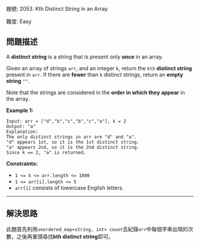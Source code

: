 題號: 2053. Kth Distinct String in an Array

難度: Easy

## 問題描述

A **distinct string** is a string that is present only **once** in an array.

Given an array of strings `arr`, and an integer `k`, return the `kth` **distinct string** present in `arr`. If there are **fewer** than `k` distinct strings, return an **empty string** `""`.

Note that the strings are considered in the **order in which they appear** in the array.

**Example 1:**
```
Input: arr = ["d","b","c","b","c","a"], k = 2
Output: "a"
Explanation:
The only distinct strings in arr are "d" and "a".
"d" appears 1st, so it is the 1st distinct string.
"a" appears 2nd, so it is the 2nd distinct string.
Since k == 2, "a" is returned. 
```


**Constraints:**

- `1 <= k <= arr.length <= 1000`
- `1 <= arr[i].length <= 5`
- `arr[i]` consists of lowercase English letters.

---
## 解決思路

此題首先利用`unordered_map<string, int> count`去紀錄`arr`中每個字串出現的次數，之後再重頭尋找**kth distinct string**即可。